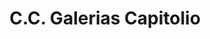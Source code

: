 ---
title: "C.C. Galerias Capitolio"
url: /caracas/c-c-galerias-capitolio/
shop: centro comercial
---